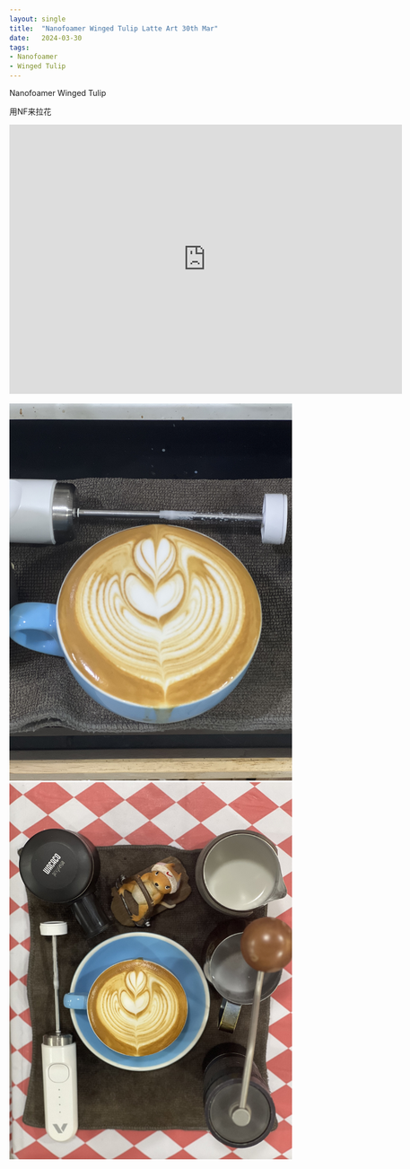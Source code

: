 ```yaml
---
layout: single
title:  "Nanofoamer Winged Tulip Latte Art 30th Mar"
date:   2024-03-30
tags:
- Nanofoamer
- Winged Tulip
---
```


Nanofoamer Winged Tulip 

用NF来拉花


<div class="embed-container">
  <iframe
      src="https://www.youtube.com/embed/nuqPlHsJ5gY"
      width="700"
      height="480"
      frameborder="0"
      allowfullscreen="true">
  </iframe>
</div>


![](/assets/img/2024/03/30/IMG_5006.jpg)
![](/assets/img/2024/03/30/IMG_5008.jpg)
